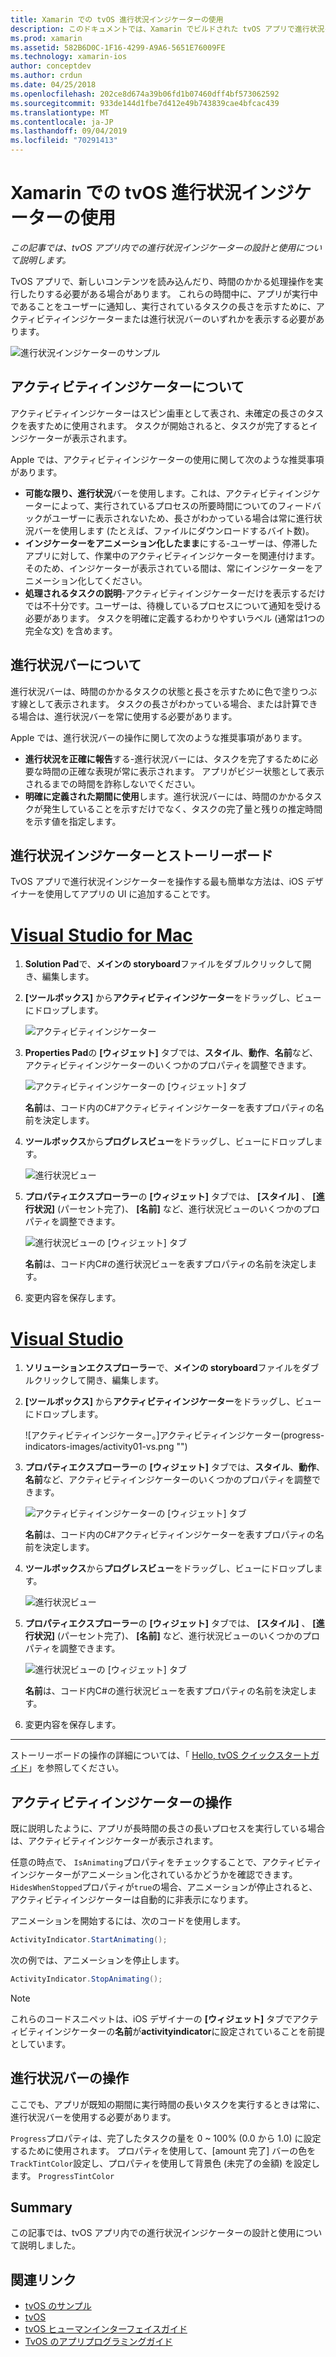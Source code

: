 ```yaml
---
title: Xamarin での tvOS 進行状況インジケーターの使用
description: このドキュメントでは、Xamarin でビルドされた tvOS アプリで進行状況インジケーターを操作する方法について説明します。 このトピックでは、進行状況バーとアクティビティインジケーターの両方について説明します。
ms.prod: xamarin
ms.assetid: 582B6D0C-1F16-4299-A9A6-5651E76009FE
ms.technology: xamarin-ios
author: conceptdev
ms.author: crdun
ms.date: 04/25/2018
ms.openlocfilehash: 202ce8d674a39b06fd1b07460dff4bf573062592
ms.sourcegitcommit: 933de144d1fbe7d412e49b743839cae4bfcac439
ms.translationtype: MT
ms.contentlocale: ja-JP
ms.lasthandoff: 09/04/2019
ms.locfileid: "70291413"
---
```

# <a name="working-with-tvos-progress-indicators-in-xamarin"></a>Xamarin での tvOS 進行状況インジケーターの使用

_この記事では、tvOS アプリ内での進行状況インジケーターの設計と使用について説明します。_

TvOS アプリで、新しいコンテンツを読み込んだり、時間のかかる処理操作を実行したりする必要がある場合があります。 これらの時間中に、アプリが実行中であることをユーザーに通知し、実行されているタスクの長さを示すために、アクティビティインジケーターまたは進行状況バーのいずれかを表示する必要があります。

![進行状況インジケーターのサンプル](progress-indicators-images/intro01.png "進行状況インジケーターのサンプル")

## <a name="about-activity-indicators"></a>アクティビティインジケーターについて

アクティビティインジケーターはスピン歯車として表され、未確定の長さのタスクを表すために使用されます。 タスクが開始されると、タスクが完了するとインジケーターが表示されます。

Apple では、アクティビティインジケーターの使用に関して次のような推奨事項があります。

- **可能な限り、進行状況**バーを使用します。これは、アクティビティインジケーターによって、実行されているプロセスの所要時間についてのフィードバックがユーザーに表示されないため、長さがわかっている場合は常に進行状況バーを使用します (たとえば、ファイルにダウンロードするバイト数)。
- **インジケーターをアニメーション化したまま**にする-ユーザーは、停滞したアプリに対して、作業中のアクティビティインジケーターを関連付けます。そのため、インジケーターが表示されている間は、常にインジケーターをアニメーション化してください。
- **処理されるタスクの説明**-アクティビティインジケーターだけを表示するだけでは不十分です。ユーザーは、待機しているプロセスについて通知を受ける必要があります。 タスクを明確に定義するわかりやすいラベル (通常は1つの完全な文) を含めます。

## <a name="about-progress-bars"></a>進行状況バーについて

進行状況バーは、時間のかかるタスクの状態と長さを示すために色で塗りつぶす線として表示されます。 タスクの長さがわかっている場合、または計算できる場合は、進行状況バーを常に使用する必要があります。

Apple では、進行状況バーの操作に関して次のような推奨事項があります。

- **進行状況を正確に報告**する-進行状況バーには、タスクを完了するために必要な時間の正確な表現が常に表示されます。 アプリがビジー状態として表示されるまでの時間を詐称しないでください。
- **明確に定義された期間に使用**します。進行状況バーには、時間のかかるタスクが発生していることを示すだけでなく、タスクの完了量と残りの推定時間を示す値を指定します。

## <a name="progress-indicators-and-storyboards"></a>進行状況インジケーターとストーリーボード

TvOS アプリで進行状況インジケーターを操作する最も簡単な方法は、iOS デザイナーを使用してアプリの UI に追加することです。

# <a name="visual-studio-for-mactabmacos"></a>[Visual Studio for Mac](#tab/macos)

1. **Solution Pad**で、**メインの storyboard**ファイルをダブルクリックして開き、編集します。

2. **[ツールボックス]** から**アクティビティインジケーター**をドラッグし、ビューにドロップします。 

    ![アクティビティインジケーター](progress-indicators-images/activity01.png "アクティビティインジケーター")

3. **Properties Pad**の **[ウィジェット]** タブでは、**スタイル**、**動作**、**名前**など、アクティビティインジケーターのいくつかのプロパティを調整できます。 

    ![アクティビティインジケーターの [ウィジェット] タブ](progress-indicators-images/activity02.png "アクティビティインジケーターの [ウィジェット] タブ")
    
    **名前**は、コード内のC#アクティビティインジケーターを表すプロパティの名前を決定します。

4. **ツールボックス**から**プログレスビュー**をドラッグし、ビューにドロップします。 

    ![進行状況ビュー](progress-indicators-images/activity03.png "進行状況ビュー")

5. **プロパティエクスプローラー**の **[ウィジェット]** タブでは、 **[スタイル]** 、 **[進行状況]** (パーセント完了)、 **[名前]** など、進行状況ビューのいくつかのプロパティを調整できます。 

    ![進行状況ビューの [ウィジェット] タブ](progress-indicators-images/activity04.png "進行状況ビューの [ウィジェット] タブ")
    
    **名前**は、コード内C#の進行状況ビューを表すプロパティの名前を決定します。

6. 変更内容を保存します。

# <a name="visual-studiotabwindows"></a>[Visual Studio](#tab/windows)

1. **ソリューションエクスプローラー**で、**メインの storyboard**ファイルをダブルクリックして開き、編集します。

2. **[ツールボックス]** から**アクティビティインジケーター**をドラッグし、ビューにドロップします。 

    ![アクティビティインジケーター。]アクティビティインジケーター(progress-indicators-images/activity01-vs.png
    "")

3. **プロパティエクスプローラー**の **[ウィジェット]** タブでは、**スタイル**、**動作**、**名前**など、アクティビティインジケーターのいくつかのプロパティを調整できます。 

    ![アクティビティインジケーターの [ウィジェット] タブ](progress-indicators-images/activity02-vs.png "アクティビティインジケーターの [ウィジェット] タブ")

    **名前**は、コード内のC#アクティビティインジケーターを表すプロパティの名前を決定します。

4. **ツールボックス**から**プログレスビュー**をドラッグし、ビューにドロップします。 

   ![進行状況ビュー](progress-indicators-images/activity03-vs.png "進行状況ビュー")

5. **プロパティエクスプローラー**の **[ウィジェット]** タブでは、 **[スタイル]** 、 **[進行状況]** (パーセント完了)、 **[名前]** など、進行状況ビューのいくつかのプロパティを調整できます。 

    ![進行状況ビューの [ウィジェット] タブ](progress-indicators-images/activity04-vs.png "進行状況ビューの [ウィジェット] タブ")
    
    **名前**は、コード内C#の進行状況ビューを表すプロパティの名前を決定します。

6. 変更内容を保存します。

-----

ストーリーボードの操作の詳細については、「 [Hello, tvOS クイックスタートガイド](~/ios/tvos/get-started/hello-tvos.md)」を参照してください。 

## <a name="working-with-activity-indicators"></a>アクティビティインジケーターの操作

既に説明したように、アプリが長時間の長さの長いプロセスを実行している場合は、アクティビティインジケーターが表示されます。

任意の時点で、 `IsAnimating`プロパティをチェックすることで、アクティビティインジケーターがアニメーション化されているかどうかを確認できます。 `HidesWhenStopped`プロパティが`true`の場合、アニメーションが停止されると、アクティビティインジケーターは自動的に非表示になります。

アニメーションを開始するには、次のコードを使用します。 

```csharp
ActivityIndicator.StartAnimating();
```

次の例では、アニメーションを停止します。

```csharp
ActivityIndicator.StopAnimating();
```

> [!NOTE]
> これらのコードスニペットは、iOS デザイナーの **[ウィジェット]** タブでアクティビティインジケーターの**名前**が**activityindicator**に設定されていることを前提としています。

## <a name="working-with-progress-bars"></a>進行状況バーの操作

ここでも、アプリが既知の期間に実行時間の長いタスクを実行するときは常に、進行状況バーを使用する必要があります。 

`Progress`プロパティは、完了したタスクの量を 0 ~ 100% (0.0 から 1.0) に設定するために使用されます。 プロパティを使用して、[amount 完了] バーの色を`TrackTintColor`設定し、プロパティを使用して背景色 (未完了の金額) を設定します。 `ProgressTintColor`

## <a name="summary"></a>Summary

この記事では、tvOS アプリ内での進行状況インジケーターの設計と使用について説明しました。

## <a name="related-links"></a>関連リンク

- [tvOS のサンプル](https://docs.microsoft.com/samples/browse/?products=xamarin&term=Xamarin.iOS+tvOS)
- [tvOS](https://developer.apple.com/tvos/)
- [tvOS ヒューマンインターフェイスガイド](https://developer.apple.com/tvos/human-interface-guidelines/)
- [TvOS のアプリプログラミングガイド](https://developer.apple.com/library/prerelease/tvos/documentation/General/Conceptual/AppleTV_PG/)
